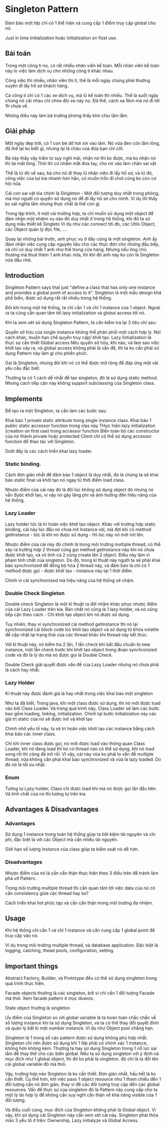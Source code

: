 # Singleton Pattern
Đảm bảo một lớp chỉ có 1 thể hiện và cung cấp 1 điểm truy cập global cho nó.

Just in time Initialization hoặc initialization on fisst use.

## Bài toán
Trong một công ti nọ, có rất nhiều nhân viên kế toán. Mỗi nhân viên kế toán này lo việc làm dịch vụ cho những công ti khác nhau.

Công việc thì nhiều, nhân viên thì ít, thế là mỗi ngày chúng phải thường xuyên đi lấy hồ sơ khách hàng.

Cả công ti chỉ có 1 các xe dịch vụ, mà lũ kế toán thì nhiều. Thế là suốt ngày chúng nó cãi nhau chí chóe đòi xe này nọ. Đã thế, cách xa 5km mà nó đi tới 1h chưa về.

Những điều này làm bà trưởng phòng thấy khó chịu lắm lắm.

## Giải pháp
Một ngày đẹp trời, có 1 con bé dở hơi xin vào làm. Nó vừa đen còn lắm lông, đã thế lại ko biết gì, nhưng lại là cháu của đứa bạn chí cốt.

Bà này thấy vậy trầm tư suy nghĩ mãi, nhận nó thì ko được, mà ko nhận nó thì lại mất lòng. Thôi thì cứ nhắm mắt đưa tay, cho nó vào làm chân sai vặt

Thế là từ đó về sau, bà cho nó đi thay lũ nhân viên đi lấy hồ sơ, và từ đó, công việc của tụi kia nhanh hơn hẳn, có muốn trốn đi chơi cũng ko còn cơ hội nữa.

Cái con sai vặt kia chính là Singleton - Một đối tượng duy nhất trong phòng, mà mọi người có quyền sử dụng nó để đi lấy hồ sơ cho mình. Ví dụ thì thấy ko sát nghĩa lắm nhưng thực chất là thế còn gì.

Trong lập trình, ở một vài trường hợp, ta chỉ muốn sử dụng một object để đảm nhận một nhiệm vụ nào đó duy nhất ở trong hệ thống, khi đó ta sử dụng mẫu thiết kế Singleto Ví dụ như các connect tới db, các Utils Object, các Object quản lý đọc file, ....

Quay lại những bài trước, anh phục vụ ở đây cũng là một singleton. Anh ấy đảm nhận việc cung cấp nguyên liệu cho các thực đơn cho những đầu bếp, và chỉ có duy nhất 1 anh như thế trong cửa hàng. Nhưng nếu ông chủ thương mà thuê thêm 1 anh khác nữa, thì khi đó anh này ko còn là Singleton nữa đâu nhé.

## Introduction
Singleton Pattern says that just "define a class that has only one instance and provides a global point of access to it".
Singleton là một mẫu design khá phổ biến, được sử dụng rất rất nhiều trong hệ thống.

Đôi khi trong một hệ thống, ta chỉ cần 1 và chỉ 1 instance của 1 object. Ngoài ra ta cũng cần quan tâm tới lazy initialization và global access tới nó.

Khi ta xem xét sử dụng Singleton Pattern, ta cần kiểm tra lại 3 tiêu chí sau:

Quyền sở hữu của single instance không thể phân phối một cách hợp lý. Nói cách khác, muốn hạn chế quyền truy cập/ khởi tạo.
Lazy Initialization là thực sự cần thiết
Global access
Nếu quyền sở hữu, khi nào, và làm sao việc khởi tạo xảy ra, và global access không phải là vấn đề, thì ta ko cần phải sử dụng Pattern này làm gì cho phiền phức.

Gọi là Singleton, nhưng đôi khi nó có thể được mở rộng để đáp ứng một vài yêu cầu đặc biệt.

Thường ta có 1 cách dễ nhất để tạo singleton, đó là sử dụng static method. Nhưng cách tiếp cận này không support subclassing của Singleton class.

## Implements
Để tạo ra một Singleton, ta cần làm các bước sau:

Khai báo 1 private static attribute trong single instance class.
Khai báo 1 public static accessor function trong clas này
THực hiện lazy initialization (creation on first use) trong accessor function
Biến toàn bộ các constructor của nó thành private hoặc protected
Client chỉ có thể sử dụng accessor function để thao tác với Singleton.

Dưới đây là các cách triển khai lazy loader.

### Static binding.
Cách đơn giản nhất để đảm bảo 1 object là duy nhất, đó là chúng ta sẽ khai báo static final và khởi tạo nó ngay từ thời điểm load class.

Nhược điểm của cái này đó là đôi lúc không sử dụng object đó nhưng nó vẫn được khởi tạo, vì vậy nó gây lãng phí và ảnh hưởng đến hiệu năng của hệ thống.

### Lazy Loader
Lazy holder tức là trì hoãn việc khởi tạo object. Khác với trường hợp static binding, cái này lúc đầu nó chưa init Instance vội, mà đợi khi có method getInstance - tức là khi nó được sử dụng - thì lúc này nó mới init lên.

Nhược điểm của cái này đó chính là trong môi trường multiple thread, có thể xảy ra trường hợp 2 thread cùng gọi method getInstance này khi nó chưa được khởi tạo, và vô tình cả 2 cùng create lên 2 object. Điều này làm vi phạm tính chất của singleton. Do đó, trong kĩ thuật này người ta sẽ phải khai báo synchronized để đồng bộ hóa 2 thread này, và đảm bảo là chỉ có 1 method được gọi - được khởi tạo - instance này tại 1 thời điểm.

Chính vì cái synchronized mà hiệu năng của hệ thống sẽ chậm.

### Double Check Singleton
Double check Singleton là một kĩ thuật ra đời nhằm khác phục nhược điểm của cái Lazy Loader trên kia. Bản chất nó cũng là 1 lazy holder, và nó cũng tiếp cận theo cách - Chỉ khởi tạo object khi nó được sử dụng.

Tuy nhiên, thay vì synchronized cái method getInstance thì nó lại synchronized cái block code lúc khởi tạo object và sử dụng từ khóa volatile để cập nhật lại trạng thái của các thread khác khi thread này kết thúc.

Với kĩ thuật này, nó kiểm tra 2 lần, 1 lần check khi bắt đầu chuẩn bị new instance, một lần check trước khi khởi tạo object trong đoạn synchronized code và đó là lý do mà nó được gọi là Double Check.

Double Check giải quyết được vấn đề của Lazy Loader nhưng nó chưa phải là cách hay nhất.

### Lazy Holder
Kĩ thuật này được đánh giá là hay nhất trong việc khai báo một singleton

Như ta đã biết, Trong java, khi một class được sử dụng, thì nó mới được load vào bởi Class Loader. Và trong quá trình này, Class Loader sẽ làm các bước bao gồm loading, linking, initialization. Chính tại bước Initialization này các giá trị static của nó sẽ được init và khởi tạo

Chính nhờ yếu tố này, ta sẽ trì hoãn việc khởi tạo các instance bằng cách khai báo các inner class.

Chỉ khi inner class được gọi, nó mới được load vào thông quan Class Loader, khi nó đang load thì ko có thread nào có thể sử dụng, khi nó load xong rồi thì cũng đã init rồi. Vì vậy, cái này vừa ko phải lo vấn đề multiple thread, vừa không cần phải khai báo synchronized và vừa là lazy loaded. Do đó nó là tối ưu nhất.

### Enum
Tương tự Lazy holder, Class chỉ được load khi mà nó được gọi lần đầu tiên. Và tính chất của nó thì tương tự trên kia.

## Advantages & Disadvantages
### Advantages
Sử dụng 1 instance trong toàn hệ thống giúp ta tiết kiệm tài nguyên và chi phí, đặc biệt là với các Object mà cần nhiều tài nguyên.

Giới hạn số lượng Instance của class giúp ta kiểm soát nó dễ hơn.

### Disadvantages
Nhược điểm của nó là cần cẩn thận thực hiện theo 3 điều trên để tránh làm phá vỡ Pattern.

Trong môi trường multiple thread thì cần quan tâm tới việc data của nó có cần consistency giữa các thread hay ko?

Cách triển khai hơi phức tạp và cần cẩn thận trong môi trường đa nhiệm.

## Usage
Khi hệ thống chỉ cần 1 và chỉ 1 instance và cần cung cấp 1 global point để truy cập vào nó.

Ví dụ trong môi trường multiple thread, và database application. Đặc biệt là logging, catching, thead pools, configuration, setting.

## Important things
Abstract Factory, Builder, và Prototype đều có thể sử dụng singleton trong quá trình thực hiện.

Facade objects thường là các singleton, bởi vì chỉ cần 1 đối tượng Facade mà thôi. Xem facade pattern ở mục duwois.

State object thường là singleton

Ưu điểm của Singleton so với global variable là ta hoàn toàn chắc chắn về số lượng instance khi ta sử dụng Singleton, và ta có thể thay đổi quyết đinh và quản lý bất kì một number instance. Ví dụ như Object pool chẳng hạn.

Singleton là 1 trong số các pattern được sử dụng không phù hợp nhất. Singleton chỉ nên được sử dụng khi 1 lớp phải có chính xác 1 instance, không hơn không kém. Thường ta hay sử dụng Singleton trong 1 nỗ lực sai lầm để thay thế cho các biến global. Nếu ta sử dụng singleton với ý định và mục đích như 1 global object, thì đó ko phải là singleton. đó chỉ là ta đổi tên cái global variable đó mà thôi.

Vậy, trường hợp nào Singleton là ko cần thiết. Đơn giản nhất, hầu hết là ko cần thiết. Cụ thể hơn, khi việc pass 1 object resource như 1 tham chiếu đến 1 đối tượng cần nó đơn giản, thay vì để các đối tượng truy cập đến các global resources. Vấn đề thực sự của singleton đó là Pattern này cung cấp cho ta một lý do hợp lý để không cần suy nghĩ cẩn thận về khả năng visible của 1 đối tượng.

Và điều cuối cùng, mục đích của Singleton không phải là Global object. Vì vậy, khi sử dụng cái Singleton này cần xem xét cái này. Singleton phải thỏa mãn 3 yếu tố ở trên: Ownership, Lazy initialyze và Global Access.